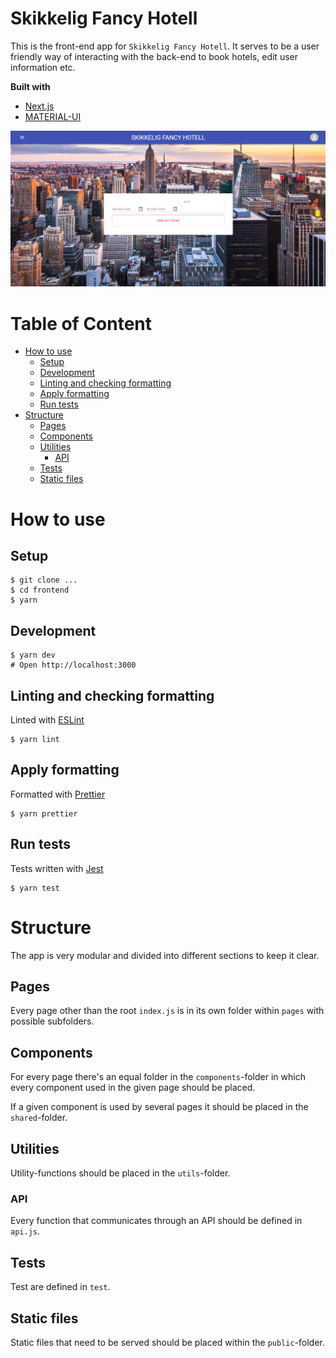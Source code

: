 # Skikkelig Fancy Hotell

This is the front-end app for `Skikkelig Fancy Hotell`. It serves to be a user friendly way of interacting with the back-end to book hotels, edit user information etc.

**Built with**

- [Next.js](https://nextjs.org/)
- [MATERIAL-UI](https://material-ui.com/)

<img src="public/FancyHotell01.png"/>

# Table of Content

- [How to use](#how-to-use)
  - [Setup](#setup)
  - [Development](#development)
  - [Linting and checking formatting](#linting-and-checking-formatting)
  - [Apply formatting](#apply-formatting)
  - [Run tests](#run-tests)
- [Structure](#structure)
  - [Pages](#pages)
  - [Components](#components)
  - [Utilities](#utilities)
    - [API](#api)
  - [Tests](#tests)
  - [Static files](#static-files)

# How to use

## Setup

```
$ git clone ...
$ cd frontend
$ yarn
```

## Development

```
$ yarn dev
# Open http://localhost:3000
```

## Linting and checking formatting

Linted with [ESLint](https://eslint.org/)

```
$ yarn lint
```

## Apply formatting

Formatted with [Prettier](https://prettier.io/)

```
$ yarn prettier
```

## Run tests

Tests written with [Jest](https://jestjs.io/)

<!-- and makes sure the most vital parts of the application are intact. -->

```
$ yarn test
```

# Structure

The app is very modular and divided into different sections to keep it clear.

## Pages

Every page other than the root `index.js` is in its own folder within `pages` with possible subfolders.

## Components

For every page there's an equal folder in the `components`-folder in which every component used in the given page should be placed.

If a given component is used by several pages it should be placed in the `shared`-folder.

## Utilities

Utility-functions should be placed in the `utils`-folder.

### API

Every function that communicates through an API should be defined in `api.js`.

## Tests

Test are defined in `test`.

## Static files

Static files that need to be served should be placed within the `public`-folder.
